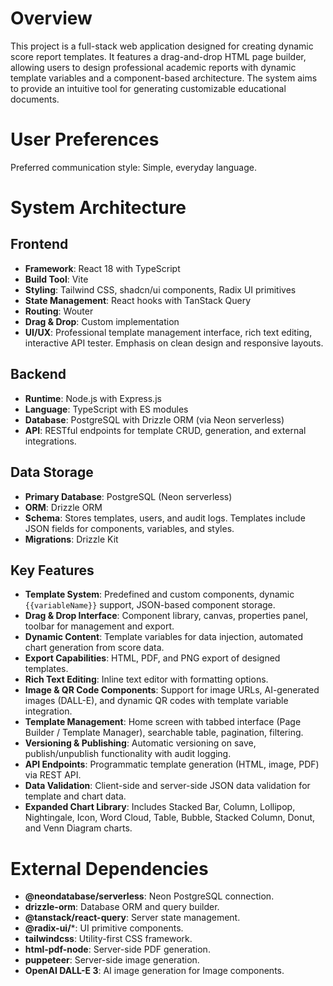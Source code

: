# Overview
This project is a full-stack web application designed for creating dynamic score report templates. It features a drag-and-drop HTML page builder, allowing users to design professional academic reports with dynamic template variables and a component-based architecture. The system aims to provide an intuitive tool for generating customizable educational documents.

# User Preferences
Preferred communication style: Simple, everyday language.

# System Architecture

## Frontend
- **Framework**: React 18 with TypeScript
- **Build Tool**: Vite
- **Styling**: Tailwind CSS, shadcn/ui components, Radix UI primitives
- **State Management**: React hooks with TanStack Query
- **Routing**: Wouter
- **Drag & Drop**: Custom implementation
- **UI/UX**: Professional template management interface, rich text editing, interactive API tester. Emphasis on clean design and responsive layouts.

## Backend
- **Runtime**: Node.js with Express.js
- **Language**: TypeScript with ES modules
- **Database**: PostgreSQL with Drizzle ORM (via Neon serverless)
- **API**: RESTful endpoints for template CRUD, generation, and external integrations.

## Data Storage
- **Primary Database**: PostgreSQL (Neon serverless)
- **ORM**: Drizzle ORM
- **Schema**: Stores templates, users, and audit logs. Templates include JSON fields for components, variables, and styles.
- **Migrations**: Drizzle Kit

## Key Features
- **Template System**: Predefined and custom components, dynamic `{{variableName}}` support, JSON-based component storage.
- **Drag & Drop Interface**: Component library, canvas, properties panel, toolbar for management and export.
- **Dynamic Content**: Template variables for data injection, automated chart generation from score data.
- **Export Capabilities**: HTML, PDF, and PNG export of designed templates.
- **Rich Text Editing**: Inline text editor with formatting options.
- **Image & QR Code Components**: Support for image URLs, AI-generated images (DALL-E), and dynamic QR codes with template variable integration.
- **Template Management**: Home screen with tabbed interface (Page Builder / Template Manager), searchable table, pagination, filtering.
- **Versioning & Publishing**: Automatic versioning on save, publish/unpublish functionality with audit logging.
- **API Endpoints**: Programmatic template generation (HTML, image, PDF) via REST API.
- **Data Validation**: Client-side and server-side JSON data validation for template and chart data.
- **Expanded Chart Library**: Includes Stacked Bar, Column, Lollipop, Nightingale, Icon, Word Cloud, Table, Bubble, Stacked Column, Donut, and Venn Diagram charts.

# External Dependencies

- **@neondatabase/serverless**: Neon PostgreSQL connection.
- **drizzle-orm**: Database ORM and query builder.
- **@tanstack/react-query**: Server state management.
- **@radix-ui/***: UI primitive components.
- **tailwindcss**: Utility-first CSS framework.
- **html-pdf-node**: Server-side PDF generation.
- **puppeteer**: Server-side image generation.
- **OpenAI DALL-E 3**: AI image generation for Image components.